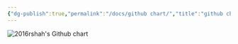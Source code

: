 ```yaml
---
{"dg-publish":true,"permalink":"/docs/github chart/","title":"github chart"}
---
```


<img src="http://ghchart.rshah.org/ChoiWheatley" alt="2016rshah's Github chart" />

